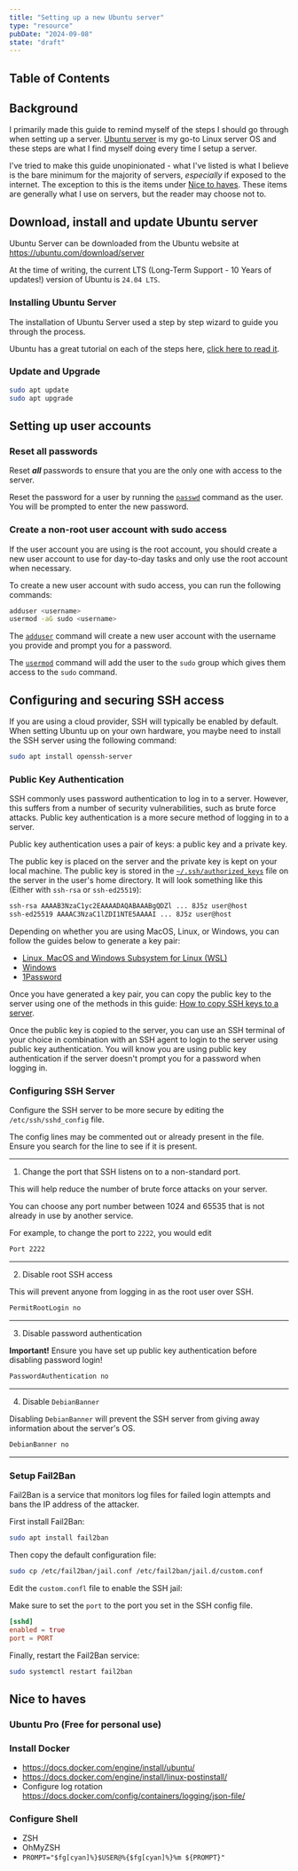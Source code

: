 ```yaml
---
title: "Setting up a new Ubuntu server"
type: "resource"
pubDate: "2024-09-08"
state: "draft"
---
```


## Table of Contents

## Background

I primarily made this guide to remind myself of the steps I should go through
when setting up a server. [Ubuntu server](https://ubuntu.com/server) is my go-to
Linux server OS and these steps are what I find myself doing every time I setup
a server.

I've tried to make this guide unopinionated - what I've listed is what I believe
is the bare minimum for the majority of servers, _especially_ if exposed to the
internet. The exception to this is the items under
[Nice to haves](#nice-to-haves). These items are generally what I use on
servers, but the reader may choose not to.

## Download, install and update Ubuntu server

Ubuntu Server can be downloaded from the Ubuntu website at
https://ubuntu.com/download/server

At the time of writing, the current LTS (Long-Term Support - 10 Years of
updates!) version of Ubuntu is `24.04 LTS`.

### Installing Ubuntu Server

The installation of Ubuntu Server used a step by step wizard to guide you
through the process.

Ubuntu has a great tutorial on each of the steps here,
[click here to read it](https://ubuntu.com/tutorials/install-ubuntu-server).

### Update and Upgrade

```bash
sudo apt update
sudo apt upgrade
```

## Setting up user accounts

### Reset all passwords

Reset **_all_** passwords to ensure that you are the only one with access to the
server.

Reset the password for a user by running the
[`passwd`](https://linux.die.net/man/1/passwd) command as the user. You will be
prompted to enter the new password.

### Create a non-root user account with sudo access

If the user account you are using is the root account, you should create a new
user account to use for day-to-day tasks and only use the root account when
necessary.

To create a new user account with sudo access, you can run the following
commands:

```bash
adduser <username>
usermod -aG sudo <username>
```

The [`adduser`](https://linux.die.net/man/8/adduser) command will create a new
user account with the username you provide and prompt you for a password.

The [`usermod`](https://linux.die.net/man/8/usermod) command will add the user
to the `sudo` group which gives them access to the `sudo` command.

## Configuring and securing SSH access

If you are using a cloud provider, SSH will typically be enabled by default.
When setting Ubuntu up on your own hardware, you maybe need to install the SSH
server using the following command:

```bash
sudo apt install openssh-server
```

### Public Key Authentication

SSH commonly uses password authentication to log in to a server. However, this
suffers from a number of security vulnerabilities, such as brute force attacks.
Public key authentication is a more secure method of logging in to a server.

Public key authentication uses a pair of keys: a public key and a private key.

The public key is placed on the server and the private key is kept on your local
machine. The public key is stored in the
[`~/.ssh/authorized_keys`](https://linux.die.net/man/8/sshd#:~:text=AUTHORIZED_KEYS%20FILE%20FORMAT)
file on the server in the user's home directory. It will look something like
this (Either with `ssh-rsa` or `ssh-ed25519`):

```bash
ssh-rsa AAAAB3NzaC1yc2EAAAADAQABAAABgQDZl ... 8J5z user@host
ssh-ed25519 AAAAC3NzaC1lZDI1NTE5AAAAI ... 8J5z user@host
```

Depending on whether you are using MacOS, Linux, or Windows, you can follow the
guides below to generate a key pair:

- [Linux, MacOS and Windows Subsystem for Linux (WSL)](https://docs.digitalocean.com/products/droplets/how-to/add-ssh-keys/create-with-openssh/)
- [Windows](https://docs.digitalocean.com/products/droplets/how-to/add-ssh-keys/create-with-putty/)
- [1Password](https://developer.1password.com/docs/ssh/manage-keys)

Once you have generated a key pair, you can copy the public key to the server
using one of the methods in this guide:
[How to copy SSH keys to a server](https://www.digitalocean.com/community/tutorials/how-to-set-up-ssh-keys-on-ubuntu-20-04).

Once the public key is copied to the server, you can use an SSH terminal of your
choice in combination with an SSH agent to login to the server using public key
authentication. You will know you are using public key authentication if the
server doesn't prompt you for a password when logging in.

### Configuring SSH Server

Configure the SSH server to be more secure by editing the `/etc/ssh/sshd_config`
file.

The config lines may be commented out or already present in the file. Ensure you
search for the line to see if it is present.

---

1. Change the port that SSH listens on to a non-standard port.

This will help reduce the number of brute force attacks on your server.

You can choose any port number between 1024 and 65535 that is not already in use
by another service.

For example, to change the port to `2222`, you would edit

```bash
Port 2222
```

---

2. Disable root SSH access

This will prevent anyone from logging in as the root user over SSH.

```bash
PermitRootLogin no
```

---

3. Disable password authentication

**Important!** Ensure you have set up public key authentication before disabling
password login!

```bash
PasswordAuthentication no
```

---

4. Disable `DebianBanner`

Disabling `DebianBanner` will prevent the SSH server from giving away
information about the server's OS.

```bash
DebianBanner no
```

---

### Setup Fail2Ban

Fail2Ban is a service that monitors log files for failed login attempts and bans
the IP address of the attacker.

First install Fail2Ban:

```bash
sudo apt install fail2ban
```

Then copy the default configuration file:

```bash
sudo cp /etc/fail2ban/jail.conf /etc/fail2ban/jail.d/custom.conf
```

Edit the `custom.confl` file to enable the SSH jail:

Make sure to set the `port` to the port you set in the SSH config file.

```toml
[sshd]
enabled = true
port = PORT
```

Finally, restart the Fail2Ban service:

```bash
sudo systemctl restart fail2ban
```

## Nice to haves

### Ubuntu Pro (Free for personal use)

### Install Docker

- https://docs.docker.com/engine/install/ubuntu/
- https://docs.docker.com/engine/install/linux-postinstall/
- Configure log rotation
  https://docs.docker.com/config/containers/logging/json-file/

### Configure Shell

- ZSH
- OhMyZSH
- `PROMPT="$fg[cyan]%}$USER@%{$fg[cyan]%}%m ${PROMPT}"`
